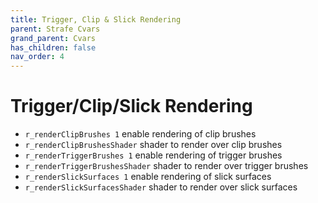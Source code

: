 ```yaml
---
title: Trigger, Clip & Slick Rendering
parent: Strafe Cvars
grand_parent: Cvars
has_children: false
nav_order: 4
---
```


# Trigger/Clip/Slick Rendering

-   `r_renderClipBrushes 1` enable rendering of clip brushes
-   `r_renderClipBrushesShader` shader to render over clip brushes
-   `r_renderTriggerBrushes 1` enable rendering of trigger brushes
-   `r_renderTriggerBrushesShader` shader to render over trigger brushes
-   `r_renderSlickSurfaces 1` enable rendering of slick surfaces
-   `r_renderSlickSurfacesShader` shader to render over slick surfaces